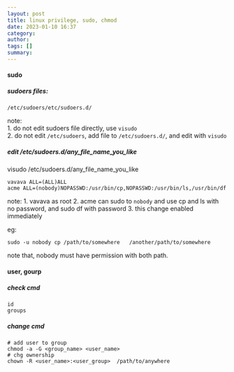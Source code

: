 ```yaml
---
layout: post
title: linux privilege, sudo, chmod
date: 2023-01-10 16:37
category: 
author: 
tags: []
summary: 
---
```


#### sudo
##### sudoers files:
```
/etc/sudoers/etc/sudoers.d/
```
note:  
	1. do not edit sudoers file directly, use `visudo`  
	2. do not edit `/etc/sudoers`, add file to `/etc/sudoers.d/`, and edit with `visudo`  

##### edit /etc/sudoers.d/any_file_name_you_like
visudo /etc/sudoers.d/any_file_name_you_like
```
vavava ALL=(ALL)ALL                                       
acme ALL=(nobody)NOPASSWD:/usr/bin/cp,NOPASSWD:/usr/bin/ls,/usr/bin/df
```
note:
	1. vavava as root
	2. acme can sudo to `nobody` and use cp and ls with no password, and sudo df with password
	3. this change enabled immediately


eg:
```
sudo -u nobody cp /path/to/somewhere   /another/path/to/somewhere
```
note that, nobody must have permission with both path.


#### user, gourp
##### check cmd
```
id
groups
```
##### change cmd
```
# add user to group
chmod -a -G <group_name> <user_name>
# chg ownership
chown -R <user_name>:<user_group>  /path/to/anywhere
```
